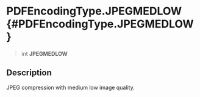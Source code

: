 PDFEncodingType.JPEGMEDLOW {#PDFEncodingType.JPEGMEDLOW}
==========================

> int **JPEGMEDLOW**

Description
-----------

JPEG compression with medium low image quality.
